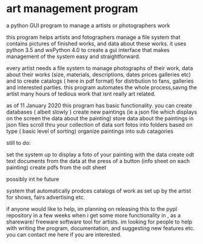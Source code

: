 # art management program
a python GUI program to manage a artists or photographers work

this program helps artists and fotographers manage a file system that contains pictures of finished works, and data about these works. it uses python 3.5 and wxPython 4.0 to create a gui interface that makes management of the system easy and straightforward.

every artist needs a file system to manage photographs of their work, data about their works (size, materials, descriptions, dates prices galleries etc) and to create catalogs ( here in pdf format) for distrbution to fans, galleries and interested parties.  this program automates the whole process,savng the artist many hours of tedious work that isnt really art related.

as of 11 January 2020 this program has basic functionality. you can 
   create databases ( albeit slowly )
   create new paintings (ie a json file which displays on the screen the data about the painting)
   store data about the paintings in json files
   scroll thru your collection of data
   sort fotos into folders based on type ( basic level of sorting)
   organize paintings into sub catagories
   
   still to do:
   
   set the system up to display a foto of your painting with the data
   create odt text documents from the data at the press of a button (info sheet on each painting)
   create pdfs from the odt sheet
   
   possibly int he future
   
   system that automatically prodces catalogs of work as set up by the artist for shows, fairs advertising etc.
   
   
   if anyone would like to help, im planning on releasing this to the pypl repository in a few weeks when i get some more functionality in , as a shareware/ freeware software tool for artists. im looking for people to help with writing the program, documentation, and suggesting new features etc. you can contact me here if you are interested. 
   
   
   
